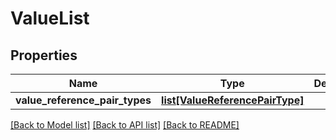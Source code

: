# ValueList

## Properties
Name | Type | Description | Notes
------------ | ------------- | ------------- | -------------
**value_reference_pair_types** | [**list[ValueReferencePairType]**](ValueReferencePairType.md) |  | 

[[Back to Model list]](../README.md#documentation-for-models) [[Back to API list]](../README.md#documentation-for-api-endpoints) [[Back to README]](../README.md)

